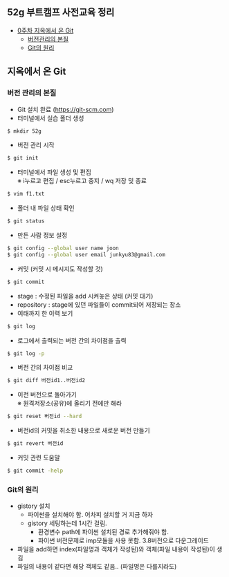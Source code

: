 ## 52g 부트캠프 사전교육 정리

- [0주차 지옥에서 온 Git](#지옥에서-온-git)
    - [버전관리의 본질](#버전-관리의-본질)
    - [Git의 원리](#git의-원리)


## 지옥에서 온 Git

### 버전 관리의 본질

- Git 설치 완료 (https://git-scm.com)
- 터미널에서 실습 폴더 생성
```bash
$ mkdir 52g
```
- 버전 관리 시작
```bash
$ git init
```
- 터미널에서 파일 생성 및 편집  
※ i누르고 편집 / esc누르고 중지 / wq 저장 및 종료
```bash
$ vim f1.txt
```
- 폴더 내 파일 상태 확인
```bash
$ git status
```
- 만든 사람 정보 설정
```bash
$ git config --global user name joon  
$ git config --global user email junkyu83@gmail.com
```
- 커밋 (커밋 시 메시지도 작성할 것)
```bash
$ git commit
```
- stage : 수정된 파일을 add 시켜놓은 상태 (커밋 대기)
- repository : stage에 있던 파일들이 commit되어 저장되는 장소
- 여태까지 한 이력 보기
```bash
$ git log
```
- 로그에서 출력되는 버전 간의 차이점을 출력
```bash
$ git log -p
```
- 버전 간의 차이점 비교 
```bash
$ git diff 버전id1..버전id2
```
- 이전 버전으로 돌아가기  
※ 원격저장소(공유)에 올리기 전에만 해라
```bash
$ git reset 버전id --hard
```
- 버전id의 커밋을 취소한 내용으로 새로운 버전 만들기
```bash
$ git revert 버전id
```
- 커밋 관련 도움말
```bash
$ git commit -help
```

### Git의 원리
- gistory 설치
    - 파이썬을 설치해야 함. 어차피 설치할 거 지금 하자
    - gistory 세팅하는데 1시간 걸림.
        - 환경변수 path에 파이썬 설치된 경로 추가해줘야 함.
        - 파이썬 버전문제로 imp모듈을 사용 못함. 3.8버전으로 다운그레이드
- 파일을 add하면 index(파일명과 객체가 작성된)와 객체(파일 내용이 작성된)이 생김
- 파일의 내용이 같다면 해당 객체도 같음.. (파일명은 다를지라도)